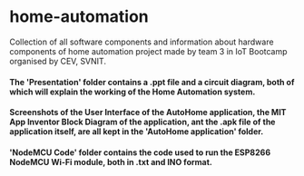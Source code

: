 # home-automation

Collection of all software components and information about hardware components of home automation project made by team 3 in IoT Bootcamp organised by CEV, SVNIT.









#### The 'Presentation' folder contains a .ppt file and a circuit diagram, both of which will explain the working of the Home Automation system.

#### Screenshots of the User Interface of the AutoHome application, the MIT App Inventor Block Diagram of the application, ant the .apk file of the application itself, are all kept in the 'AutoHome application' folder.

#### 'NodeMCU Code' folder contains the code used to run the ESP8266 NodeMCU Wi-Fi module, both in .txt and INO format.
